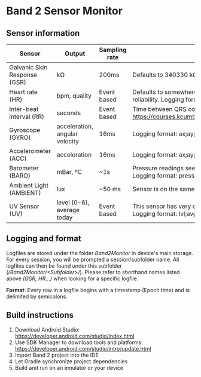 # Band 2 Sensor Monitor

## Sensor information

| Sensor                       | Output                         | Sampling rate | Additional information                                                                                                               |
|------------------------------|--------------------------------|---------------|--------------------------------------------------------------------------------------------------------------------------------------|
| Galvanic Skin Response (GSR) | kΩ                             | 200ms         | Defaults to 340330 kΩ                                                                                                                |
| Heart rate (HR)              | bpm, quality                   | Event based   | Defaults to somewhere around 75. Quality (0 or 1) signifies reading reliability. Logging format: hr;quality                          |
| Inter-beat interval (RR)     | seconds                        | Event based   | Time between QRS complexes, can be used to calculate heart rate.<br>https://courses.kcumb.edu/physio/ecg%20primer/normecgcalcs.htm   |
| Gyroscope (GYRO)             | acceleration, angular velocity | 16ms          | Logging format: ax;ay;az;vx;vy;vz                                                                                                    |
| Accelerometer (ACC)          | acceleration                   | 16ms          | Logging format: ax;ay;az                                                                                                             |
| Barometer (BARO)             | mBar, ºC                       | ~1s           | Pressure readings seem to jump quite a bit.<br>Logging format: pressure;temperature                                                  |
| Ambient Light (AMBIENT)      | lux                            | ~50      ms   | Sensor is on the same side with the display, not facing the skin                                                                     |
| UV Sensor (UV)               | level (0-6), average today     | Event based   | This sensor has very coarse accuracy and reports in levels.<br>Logging format: lvl;avg                                               | 

## Logging and format

Logfiles are stored under the folder *Band2Monitor* in device's main storage. For every session, you will be prompted a session/subfolder name. All logfiles can then be found under this subfolder (*/Band2Monitor/&lt;Subfolder&gt;/*). Please refer to shorthand names listed above *(GSR, HR...)* when looking for a specific logfile.

**Format**: Every row in a logfile begins with a timestamp (Epoch time) and is delimited by semicolons. 

## Build instructions

1. Download Android Studio: https://developer.android.com/studio/index.html
2. Use SDK Manager to download tools and platforms: https://developer.android.com/studio/intro/update.html
3. Import Band 2 project into the IDE
4. Let Gradle synchronize project dependencies
5. Build and run on an emulator or your device
